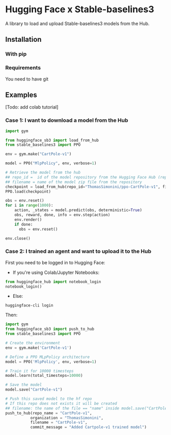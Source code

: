 # Hugging Face x Stable-baselines3

A library to load and upload Stable-baselines3 models from the Hub.

## Installation
### With pip

### Requirements
You need to have git
## Examples
[Todo: add colab tutorial]
### Case 1: I want to download a model from the Hub
```python
import gym

from huggingface_sb3 import load_from_hub
from stable_baselines3 import PPO

env = gym.make("CartPole-v1")

model = PPO("MlpPolicy", env, verbose=1)

# Retrieve the model from the hub
## repo_id =  id of the model repository from the Hugging Face Hub (repo_id = {organization}/{repo_name})
## filename = name of the model zip file from the repository
checkpoint = load_from_hub(repo_id="ThomasSimonini/ppo-CartPole-v1", filename="CartPole-v1")
PPO.load(checkpoint)

obs = env.reset()
for i in range(1000):
    action, _states = model.predict(obs, deterministic=True)
    obs, reward, done, info = env.step(action)
    env.render()
    if done:
      obs = env.reset()

env.close()
```

### Case 2: I trained an agent and want to upload it to the Hub
First you need to be logged in to Hugging Face:
- If you're using Colab/Jupyter Notebooks:
```python
from huggingface_hub import notebook_login
notebook_login()
```
- Else:
```
huggingface-cli login
```
Then:
```python
import gym
from huggingface_sb3 import push_to_hub
from stable_baselines3 import PPO

# Create the environment
env = gym.make('CartPole-v1')

# Define a PPO MLpPolicy architecture
model = PPO('MlpPolicy', env, verbose=1)

# Train it for 10000 timesteps
model.learn(total_timesteps=10000)

# Save the model 
model.save("CartPole-v1")

# Push this saved model to the hf repo
# If this repo does not exists it will be created
## filename: the name of the file == "name" inside model.save("CartPole-v1")
push_to_hub(repo_name = "CartPole-v1",
           organization = "ThomasSimonini",  
           filename = "CartPole-v1", 
           commit_message = "Added Cartpole-v1 trained model")
```
